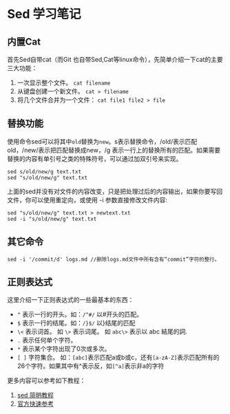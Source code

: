 Sed 学习笔记
===

## 内置Cat

首先Sed自带cat（而Git 也自带Sed,Cat等linux命令），先简单介绍一下cat的主要三大功能：

1. 一次显示整个文件。 `cat filename`
2. 从键盘创建一个新文件。 `cat > filename`
3. 将几个文件合并为一个文件： `cat file1 file2 > file`

## 替换功能

使用命令sed可以将其中`old`替换为`new`。s表示替换命令，/old/表示匹配old，/new/表示把匹配替换成new，/g 表示一行上的替换所有的匹配。如果需要替换的内容有单引号之类的特殊符号，可以通过加双引号来实现。

```shell
sed s/old/new/g text.txt
sed "s/old/new/g" text.txt
```
上面的sed并没有对文件的内容改变，只是把处理过后的内容输出，如果你要写回文件，你可以使用重定向，或使用 -i 参数直接修改文件内容:

```shell
sed "s/old/new/g" text.txt > newtext.txt   
sed -i "s/old/new/g" text.txt
```
## 其它命令

```shell
sed -i '/commit/d' logs.md //删除logs.md文件中所有含有“commit”字符的整行。
```

## 正则表达式

这里介绍一下正则表达式的一些最基本的东西：

- `^` 表示一行的开头。如：`/^#/` 以#开头的匹配。
- `$` 表示一行的结尾。如：`/}$/` 以}结尾的匹配
- `\<` 表示词首。 如 `\>` 表示词尾。 如 `abc\>` 表示以 abc 結尾的詞.
- `.` 表示任何单个字符。
- `*` 表示某个字符出现了0次或多次。
- `[ ]` 字符集合。 如：`[abc]`表示匹配a或b或c，还有`[a-zA-Z]`表示匹配所有的26个字符。如果其中有^表示反，如`[^a]`表示非a的字符

更多内容可以参考如下教程： 
1. [sed 简明教程](http://www.cnblogs.com/pmars/archive/2013/02/20/2918159.html)
2. [官方快速参考](http://sed.sourceforge.net/sed1line_zh-CN.html)